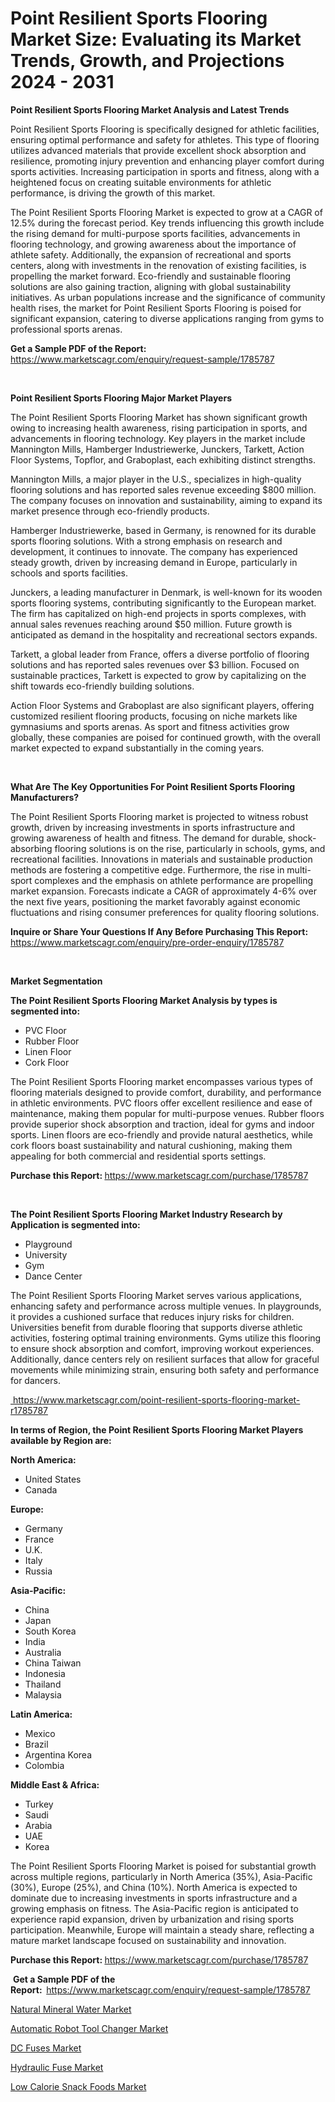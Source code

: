 <p><h1>Point Resilient Sports Flooring Market Size: Evaluating its Market Trends, Growth, and Projections 2024 - 2031</h1></p><p><strong>Point Resilient Sports Flooring Market Analysis and Latest Trends</strong></p>
<p><p>Point Resilient Sports Flooring is specifically designed for athletic facilities, ensuring optimal performance and safety for athletes. This type of flooring utilizes advanced materials that provide excellent shock absorption and resilience, promoting injury prevention and enhancing player comfort during sports activities. Increasing participation in sports and fitness, along with a heightened focus on creating suitable environments for athletic performance, is driving the growth of this market.</p><p>The Point Resilient Sports Flooring Market is expected to grow at a CAGR of 12.5% during the forecast period. Key trends influencing this growth include the rising demand for multi-purpose sports facilities, advancements in flooring technology, and growing awareness about the importance of athlete safety. Additionally, the expansion of recreational and sports centers, along with investments in the renovation of existing facilities, is propelling the market forward. Eco-friendly and sustainable flooring solutions are also gaining traction, aligning with global sustainability initiatives. As urban populations increase and the significance of community health rises, the market for Point Resilient Sports Flooring is poised for significant expansion, catering to diverse applications ranging from gyms to professional sports arenas.</p></p>
<p><strong>Get a Sample PDF of the Report:&nbsp;</strong> <a href="https://www.marketscagr.com/enquiry/request-sample/1785787?utm_campaign=1472&utm_medium=2&utm_source=Github&utm_content=ia&utm_term=09102024&utm_id=point-resilient-sports-flooring">https://www.marketscagr.com/enquiry/request-sample/1785787</a></p>
<p>&nbsp;</p>
<p><strong>Point Resilient Sports Flooring Major Market Players</strong></p>
<p><p>The Point Resilient Sports Flooring Market has shown significant growth owing to increasing health awareness, rising participation in sports, and advancements in flooring technology. Key players in the market include Mannington Mills, Hamberger Industriewerke, Junckers, Tarkett, Action Floor Systems, Topflor, and Graboplast, each exhibiting distinct strengths.</p><p>Mannington Mills, a major player in the U.S., specializes in high-quality flooring solutions and has reported sales revenue exceeding $800 million. The company focuses on innovation and sustainability, aiming to expand its market presence through eco-friendly products.</p><p>Hamberger Industriewerke, based in Germany, is renowned for its durable sports flooring solutions. With a strong emphasis on research and development, it continues to innovate. The company has experienced steady growth, driven by increasing demand in Europe, particularly in schools and sports facilities.</p><p>Junckers, a leading manufacturer in Denmark, is well-known for its wooden sports flooring systems, contributing significantly to the European market. The firm has capitalized on high-end projects in sports complexes, with annual sales revenues reaching around $50 million. Future growth is anticipated as demand in the hospitality and recreational sectors expands.</p><p>Tarkett, a global leader from France, offers a diverse portfolio of flooring solutions and has reported sales revenues over $3 billion. Focused on sustainable practices, Tarkett is expected to grow by capitalizing on the shift towards eco-friendly building solutions.</p><p>Action Floor Systems and Graboplast are also significant players, offering customized resilient flooring products, focusing on niche markets like gymnasiums and sports arenas. As sport and fitness activities grow globally, these companies are poised for continued growth, with the overall market expected to expand substantially in the coming years.</p></p>
<p>&nbsp;</p>
<p><strong>What Are The Key Opportunities For Point Resilient Sports Flooring Manufacturers?</strong></p>
<p><p>The Point Resilient Sports Flooring market is projected to witness robust growth, driven by increasing investments in sports infrastructure and growing awareness of health and fitness. The demand for durable, shock-absorbing flooring solutions is on the rise, particularly in schools, gyms, and recreational facilities. Innovations in materials and sustainable production methods are fostering a competitive edge. Furthermore, the rise in multi-sport complexes and the emphasis on athlete performance are propelling market expansion. Forecasts indicate a CAGR of approximately 4-6% over the next five years, positioning the market favorably against economic fluctuations and rising consumer preferences for quality flooring solutions.</p></p>
<p><strong>Inquire or Share Your Questions If Any Before Purchasing This Report:</strong> <a href="https://www.marketscagr.com/enquiry/pre-order-enquiry/1785787?utm_campaign=1472&utm_medium=2&utm_source=Github&utm_content=ia&utm_term=09102024&utm_id=point-resilient-sports-flooring">https://www.marketscagr.com/enquiry/pre-order-enquiry/1785787</a></p>
<p>&nbsp;</p>
<p><strong>Market Segmentation</strong></p>
<p><strong>The Point Resilient Sports Flooring Market Analysis by types is segmented into:</strong></p>
<p><ul><li>PVC Floor</li><li>Rubber Floor</li><li>Linen Floor</li><li>Cork Floor</li></ul></p>
<p><p>The Point Resilient Sports Flooring market encompasses various types of flooring materials designed to provide comfort, durability, and performance in athletic environments. PVC floors offer excellent resilience and ease of maintenance, making them popular for multi-purpose venues. Rubber floors provide superior shock absorption and traction, ideal for gyms and indoor sports. Linen floors are eco-friendly and provide natural aesthetics, while cork floors boast sustainability and natural cushioning, making them appealing for both commercial and residential sports settings.</p></p>
<p><strong>Purchase this Report:&nbsp;</strong><a href="https://www.marketscagr.com/purchase/1785787?utm_campaign=1472&utm_medium=2&utm_source=Github&utm_content=ia&utm_term=09102024&utm_id=point-resilient-sports-flooring">https://www.marketscagr.com/purchase/1785787</a></p>
<p>&nbsp;</p>
<p><strong>The Point Resilient Sports Flooring Market Industry Research by Application is segmented into:</strong></p>
<p><ul><li>Playground</li><li>University</li><li>Gym</li><li>Dance Center</li></ul></p>
<p><p>The Point Resilient Sports Flooring Market serves various applications, enhancing safety and performance across multiple venues. In playgrounds, it provides a cushioned surface that reduces injury risks for children. Universities benefit from durable flooring that supports diverse athletic activities, fostering optimal training environments. Gyms utilize this flooring to ensure shock absorption and comfort, improving workout experiences. Additionally, dance centers rely on resilient surfaces that allow for graceful movements while minimizing strain, ensuring both safety and performance for dancers.</p></p>
<p><a href="https://www.marketscagr.com/point-resilient-sports-flooring-market-r1785787?utm_campaign=1472&utm_medium=2&utm_source=Github&utm_content=ia&utm_term=09102024&utm_id=point-resilient-sports-flooring">&nbsp;https://www.marketscagr.com/point-resilient-sports-flooring-market-r1785787</a></p>
<p><strong>In terms of Region, the Point Resilient Sports Flooring Market Players available by Region are:</strong></p>
<p>
    <p> <strong> North America: </strong>
        <ul>
            <li>United States</li>
            <li>Canada</li>
        </ul>
        </p> 
    <p> <strong> Europe: </strong>
        <ul>
            <li>Germany</li>
            <li>France</li>
            <li>U.K.</li>
            <li>Italy</li>
            <li>Russia</li>
        </ul>
        </p> 
    <p> <strong> Asia-Pacific: </strong>
        <ul>
            <li>China</li>
            <li>Japan</li>
            <li>South Korea</li>
            <li>India</li>
            <li>Australia</li>
            <li>China Taiwan</li>
            <li>Indonesia</li>
            <li>Thailand</li>
            <li>Malaysia</li>
        </ul>
        </p> 
    <p> <strong> Latin America: </strong>
        <ul>
            <li>Mexico</li>
            <li>Brazil</li>
            <li>Argentina Korea</li>
            <li>Colombia</li>
        </ul>
        </p> 
    <p> <strong> Middle East & Africa: </strong>
        <ul>
            <li>Turkey</li>
            <li>Saudi</li>
            <li>Arabia</li>
            <li>UAE</li>
            <li>Korea</li>
        </ul>
    </p>
    </p>
<p><p>The Point Resilient Sports Flooring Market is poised for substantial growth across multiple regions, particularly in North America (35%), Asia-Pacific (30%), Europe (25%), and China (10%). North America is expected to dominate due to increasing investments in sports infrastructure and a growing emphasis on fitness. The Asia-Pacific region is anticipated to experience rapid expansion, driven by urbanization and rising sports participation. Meanwhile, Europe will maintain a steady share, reflecting a mature market landscape focused on sustainability and innovation.</p></p>
<p><strong>Purchase this Report: </strong><a href="https://www.marketscagr.com/purchase/1785787?utm_campaign=1472&utm_medium=2&utm_source=Github&utm_content=ia&utm_term=09102024&utm_id=point-resilient-sports-flooring">https://www.marketscagr.com/purchase/1785787</a></p>
<p>&nbsp;<strong>Get a Sample PDF of the Report:&nbsp;&nbsp;</strong><a href="https://www.marketscagr.com/enquiry/request-sample/1785787?utm_campaign=1472&utm_medium=2&utm_source=Github&utm_content=ia&utm_term=09102024&utm_id=point-resilient-sports-flooring">https://www.marketscagr.com/enquiry/request-sample/1785787</a></p>
<p><strong></strong></p>
<p><p><a href="https://www.linkedin.com/pulse/global-natural-mineral-water-market-product-types-applications-y7pjf?utm_campaign=1472&utm_medium=2&utm_source=Github&utm_content=ia&utm_term=09102024&utm_id=point-resilient-sports-flooring">Natural Mineral Water Market</a></p><p><a href="https://github.com/abbislposival/Market-Research-Report-List-1/blob/main/automatic-robot-tool-changer-market.md?utm_campaign=1472&utm_medium=2&utm_source=Github&utm_content=ia&utm_term=09102024&utm_id=point-resilient-sports-flooring">Automatic Robot Tool Changer Market</a></p><p><a href="https://www.linkedin.com/pulse/dc-fuses-market2024-2031-industry-insights-investment-1ytwe?utm_campaign=1472&utm_medium=2&utm_source=Github&utm_content=ia&utm_term=09102024&utm_id=point-resilient-sports-flooring">DC Fuses Market</a></p><p><a href="https://www.linkedin.com/pulse/market-insights-global-hydraulic-fuse-forecast-innovation-o0t0e?utm_campaign=1472&utm_medium=2&utm_source=Github&utm_content=ia&utm_term=09102024&utm_id=point-resilient-sports-flooring">Hydraulic Fuse Market</a></p><p><a href="https://www.linkedin.com/pulse/low-calorie-snack-foods-sector-surge-41-growth-roadmap-2031-ujmne?utm_campaign=1472&utm_medium=2&utm_source=Github&utm_content=ia&utm_term=09102024&utm_id=point-resilient-sports-flooring">Low Calorie Snack Foods Market</a></p></p>